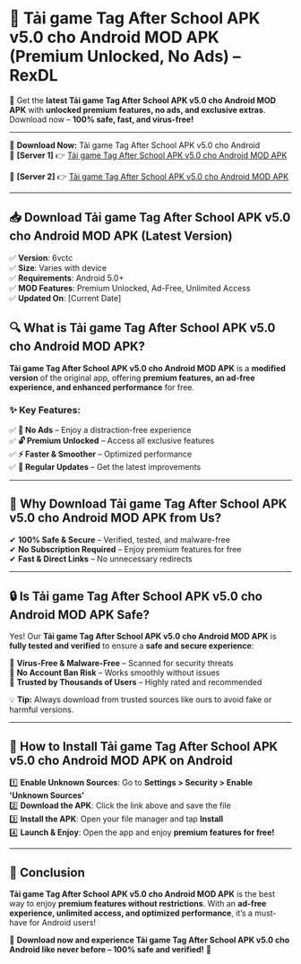 # 🚀 Tải game Tag After School APK v5.0 cho Android MOD APK (Premium Unlocked, No Ads) – RexDL 

🎯 Get the **latest Tải game Tag After School APK v5.0 cho Android MOD APK** with **unlocked premium features, no ads, and exclusive extras**. Download now – **100% safe, fast, and virus-free!**  

---

🔽 **Download Now:** Tải game Tag After School APK v5.0 cho Android  
🔹 **[Server 1]** 👉 [Tải game Tag After School APK v5.0 cho Android MOD APK](https://apkcomod.com?title=Tải_game_Tag_After_School_APK_v5.0_cho_Android)  

🔹 **[Server 2]** 👉 [Tải game Tag After School APK v5.0 cho Android MOD APK](https://apkcomod.com?title=Tải_game_Tag_After_School_APK_v5.0_cho_Android)  

---
## 📥 Download Tải game Tag After School APK v5.0 cho Android MOD APK (Latest Version)  

✅ **Version**: 6vctc  
✅ **Size**: Varies with device  
✅ **Requirements**: Android 5.0+  
✅ **MOD Features**: Premium Unlocked, Ad-Free, Unlimited Access  
✅ **Updated On**: [Current Date]  

## 🔍 What is Tải game Tag After School APK v5.0 cho Android MOD APK?  

**Tải game Tag After School APK v5.0 cho Android MOD APK** is a **modified version** of the original app, offering **premium features, an ad-free experience, and enhanced performance** for free.  

### ✨ Key Features:  

✅ **🚫 No Ads** – Enjoy a distraction-free experience  
✅ **🔓 Premium Unlocked** – Access all exclusive features  
✅ **⚡ Faster & Smoother** – Optimized performance  
✅ **🔄 Regular Updates** – Get the latest improvements  

---

## 🌟 Why Download Tải game Tag After School APK v5.0 cho Android MOD APK from Us?  

✔ **100% Safe & Secure** – Verified, tested, and malware-free  
✔ **No Subscription Required** – Enjoy premium features for free  
✔ **Fast & Direct Links** – No unnecessary redirects  

---

## 🔒 Is Tải game Tag After School APK v5.0 cho Android MOD APK Safe?  

Yes! Our **Tải game Tag After School APK v5.0 cho Android MOD APK** is **fully tested and verified** to ensure a **safe and secure experience**:  

🔹 **Virus-Free & Malware-Free** – Scanned for security threats  
🔹 **No Account Ban Risk** – Works smoothly without issues  
🔹 **Trusted by Thousands of Users** – Highly rated and recommended  

💡 **Tip:** Always download from trusted sources like ours to avoid fake or harmful versions.  

---

## 📲 How to Install Tải game Tag After School APK v5.0 cho Android MOD APK on Android  

1️⃣ **Enable Unknown Sources**: Go to **Settings > Security > Enable 'Unknown Sources'**  
2️⃣ **Download the APK**: Click the link above and save the file  
3️⃣ **Install the APK**: Open your file manager and tap **Install**  
4️⃣ **Launch & Enjoy**: Open the app and enjoy **premium features for free!**  

---

## 🚀 Conclusion  

**Tải game Tag After School APK v5.0 cho Android MOD APK** is the best way to enjoy **premium features without restrictions**. With an **ad-free experience, unlimited access, and optimized performance**, it’s a must-have for Android users!  

🔻 **Download now and experience Tải game Tag After School APK v5.0 cho Android like never before – 100% safe and verified!** 🔻  
